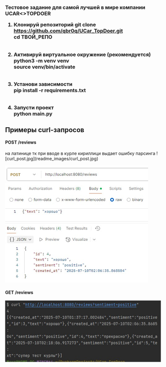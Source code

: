 <h3>Тестовое задание для самой лучшей в мире компании UCAR<>TOPDOER

1. Клонируй репозиторий
git clone https://github.com/qbr0q/UCar_TopDoer.git <br>
cd ТВОЙ_РЕПО<br><br>

3. Активируй виртуальное окружение (рекомендуется)<br>
python3 -m venv venv<br>
source venv/bin/activate<br><br>

4. Установи зависимости<br>
pip install -r requirements.txt<br><br>

5. Запусти проект<br>
python main.py</h3>

## Примеры curl-запросов
<h4>POST /reviews</h4>
на латинице тк при вводе в курле кириллици выдает ошибку парсинга 
![curl_post.jpg](readme_images/curl_post.jpg)

![readme_images/postman_post.jpg](readme_images/postman_post.jpg)

<h4>GET /reviews</h4>

![readme_images/curl_get.jpg](readme_images/curl_get.jpg)
